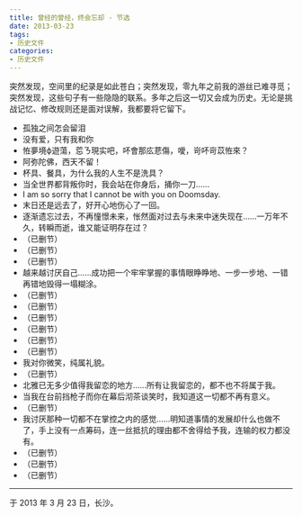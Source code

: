 ```yaml
---
title: 曾经的曾经，终会忘却 - 节选
date: 2013-03-23
tags:
- 历史文件
categories:
- 历史文件
---
```


突然发现，空间里的纪录是如此苍白；突然发现，零九年之前我的游丝已难寻觅；突然发现，这些句子有一些隐隐的联系。多年之后这一切又会成为历史。无论是挑战记忆、修改规则还是面对误解，我都要将它留下。

- 孤独之间怎会留泪
- 没有爱，只有我和你
- 恠夣境ф遊蕩，莣ㄋ現实吧，吥會那庅蕜傷，噯，岢吥岢苡恠來？
- 阿弥陀佛，西天不留！
- 杯具、餐具，为什么我的人生不是洗具？
- 当全世界都背叛你时，我会站在你身后，捅你一刀……
- I am so sorry that I cannot be with you on Doomsday.
- 末日还是远去了，好开心地伤心了一回。
- 逐渐遗忘过去，不再憧憬未来，怅然面对过去与未来中迷失现在……一万年不久，转瞬而逝，谁又能证明存在过？
- （已删节）
- （已删节）
- （已删节）
- 越来越讨厌自己……成功把一个牢牢掌握的事情眼睁睁地、一步一步地、一错再错地毁得一塌糊涂。
- （已删节）
- （已删节）
- （已删节）
- （已删节）
- （已删节）
- （已删节）
- 我对你微笑，纯属礼貌。
- （已删节）
- 北雅已无多少值得我留恋的地方……所有让我留恋的，都不也不将属于我。
- 当我在台前挡枪子而你在幕后沏茶谈笑时，我知道这一切都不再有意义。
- （已删节）
- 我讨厌那种一切都不在掌控之内的感觉……明知道事情的发展却什么也做不了，手上没有一点筹码，连一丝抵抗的理由都不舍得给予我，连输的权力都没有。
- （已删节）
- （已删节）
- （已删节）

------

于 2013 年 3 月 23 日，长沙。
